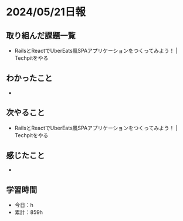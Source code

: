 # 2024/05/21日報
## 取り組んだ課題一覧
- RailsとReactでUberEats風SPAアプリケーションをつくってみよう！ | Techpitをやる

## わかったこと
- 

## 次やること
- RailsとReactでUberEats風SPAアプリケーションをつくってみよう！ | Techpitをやる

## 感じたこと
- 

## 学習時間
- 今日：h
- 累計：859h
